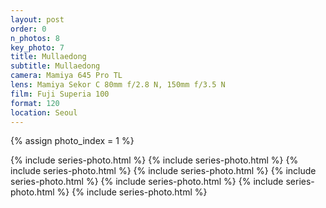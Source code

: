 ```yaml
---
layout: post
order: 0
n_photos: 8
key_photo: 7
title: Mullaedong
subtitle: Mullaedong
camera: Mamiya 645 Pro TL
lens: Mamiya Sekor C 80mm f/2.8 N, 150mm f/3.5 N
film: Fuji Superia 100
format: 120
location: Seoul
---
```


{% assign photo_index = 1 %}

{% include series-photo.html %}
{% include series-photo.html %}
{% include series-photo.html %}
{% include series-photo.html %}
{% include series-photo.html %}
{% include series-photo.html %}
{% include series-photo.html %}
{% include series-photo.html %}
